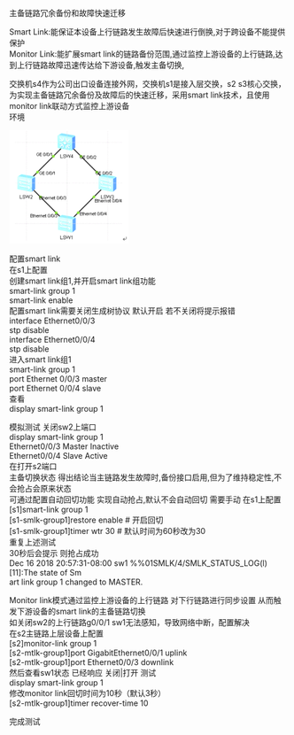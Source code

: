 主备链路冗余备份和故障快速迁移

Smart Link:能保证本设备上行链路发生故障后快速进行倒换,对于跨设备不能提供保护  
Monitor Link:能扩展smart
link的链路备份范围,通过监控上游设备的上行链路,达到上行链路故障迅速传达给下游设备,触发主备切换,  
  
交换机s4作为公司出口设备连接外网，交换机s1是接入层交换，s2
s3核心交换，为实现主备链路冗余备份及故障后的快速迁移，采用smart
link技术，且使用monitor link联动方式监控上游设备  
环境

![](media/fde399c5c3afa503e930d6839de3bfa9.png)

配置smart link  
在s1上配置  
创建smart link组1,并开启smart link组功能  
smart-link group 1  
smart-link enable  
配置smart link需要关闭生成树协议 默认开启 若不关闭将提示报错  
interface Ethernet0/0/3  
stp disable  
interface Ethernet0/0/4  
stp disable  
进入smart link组1  
smart-link group 1  
port Ethernet 0/0/3 master  
port Ethernet 0/0/4 slave  
查看  
display smart-link group 1  
  
  
模拟测试 关闭sw2上端口  
display smart-link group 1  
Ethernet0/0/3 Master Inactive  
Ethernet0/0/4 Slave Active  
在打开s2端口  
主备切换状态
得出结论当主链路发生故障时,备份接口启用,但为了维持稳定性,不会抢占会原来状态  
可通过配置自动回切功能 实现自动抢占,默认不会自动回切 需要手动 在s1上配置  
[s1]smart-link group 1  
[s1-smlk-group1]restore enable \# 开启回切  
[s1-smlk-group1]timer wtr 30 \# 默认时间为60秒改为30  
重复上述测试  
30秒后会提示 则抢占成功  
Dec 16 2018 20:57:31-08:00 sw1 %%01SMLK/4/SMLK_STATUS_LOG(l)[11]:The state of Sm  
art link group 1 changed to MASTER.  
  
  
Monitor link模式通过监控上游设备的上行链路 对下行链路进行同步设置
从而触发下游设备的smart link的主备链路切换  
如关闭sw2的上行链路g0/0/1 sw1无法感知，导致网络中断，配置解决  
在s2主链路上层设备上配置  
[s2]monitor-link group 1  
[s2-mtlk-group1]port GigabitEthernet0/0/1 uplink  
[s2-mtlk-group1]port Ethernet0/0/3 downlink  
然后查看sw1状态 已经响应 关闭\|打开 测试  
display smart-link group 1  
修改monitor link回切时间为10秒（默认3秒）  
[s2-mtlk-group1]timer recover-time 10

完成测试
